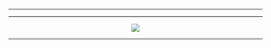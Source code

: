 

---



---


<p align="center">
  <img src="https://github-readme-stats.vercel.app/api?username=pechenka232&show_icons=true&theme=tokyonight&bg_color=0a0e14&text_color=ff69b4&icon_color=ff69b4&title_color=ff69b4&border_color=ff69b4&cache_bust=20" />
</p>



---














